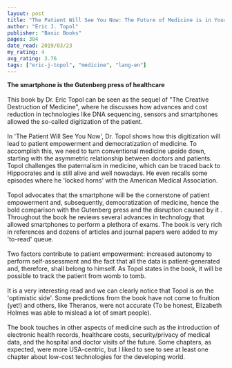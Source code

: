 ```yaml
---
layout: post
title: "The Patient Will See You Now: The Future of Medicine is in Your Hands"
author: "Eric J. Topol"
publisher: "Basic Books"
pages: 384
date_read: 2019/03/23
my_rating: 4
avg_rating: 3.76
tags: ["eric-j-topol", "medicine", "lang-en"]
---
```


<b>The smartphone is the Gutenberg press of healthcare</b><br/><br/>This book by Dr. Eric Topol can be seen as the sequel of "The Creative Destruction of Medicine", where he discusses how advances and cost reduction in technologies like DNA sequencing, sensors and smartphones allowed the so-called digitization of the patient. <br/><br/>In 'The Patient Will See You Now', Dr. Topol shows how this digitization will lead to patient empowerment and democratization of medicine. To accomplish this, we need to turn conventional medicine upside down, starting with the asymmetric relationship between doctors and patients. Topol challenges the paternalism in medicine, which can be traced back to Hippocrates and is still alive and well nowadays.  He even recalls some episodes where he 'locked horns' with the American Medical Association.<br/><br/>Topol advocates that the smartphone will be the cornerstone of patient empowerment and, subsequently, democratization of medicine, hence the bold comparison with the Gutenberg press and the disruption caused by it . Throughout the book he reviews several advances in technology that allowed smartphones to perform a plethora of exams. The book is very rich in references and dozens of articles and journal papers were added to my 'to-read' queue. <br/><br/>Two factors contribute to patient empowerment: increased autonomy to perform self-assessment and the fact that all the data is patient-generated and, therefore, shall belong to himself. As Topol states in the book, it will be possible to track the patient from womb to tomb.<br/><br/>It is a very interesting read and we can clearly notice that Topol is on the 'optimistic side'. Some predictions from the book have not come to fruition (yet!) and others, like Theranos, were not accurate (To be honest, Elizabeth Holmes was able to mislead a lot of smart people). <br/><br/>The book touches in other aspects of medicine such as the introduction of electronic health records, healthcare costs, security/privacy of medical data, and the hospital and doctor visits of the future. Some chapters, as expected, were more USA-centric, but I liked to see to see at least one chapter about low-cost technologies for the developing world.

